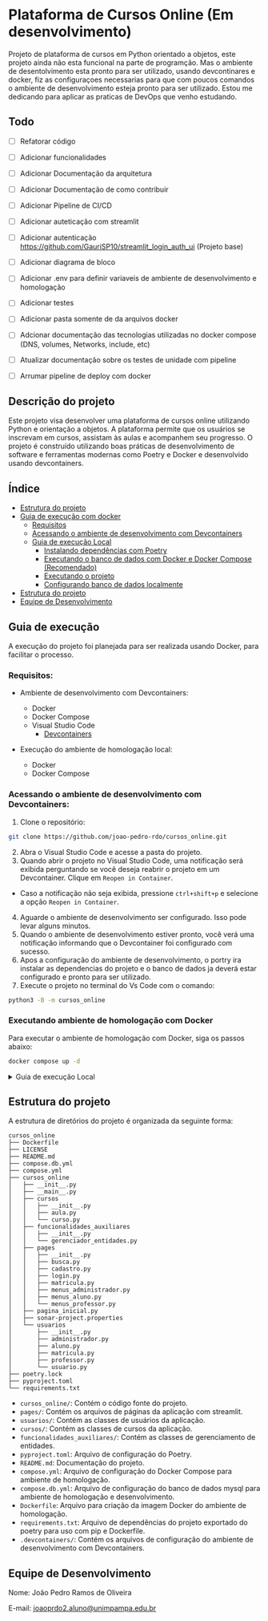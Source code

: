 

# Plataforma de Cursos Online (Em desenvolvimento)
Projeto de plataforma de cursos em Python orientado a objetos, este projeto ainda não esta funcional na parte de programção. Mas o ambiente de desentolvimento esta pronto para ser utilizado, usando devcontinares e docker, fiz as configuraçoes necessarias para que com poucos comandos o ambiente de desenvolvimento esteja pronto para ser utilizado. Estou me dedicando para aplicar as praticas de DevOps que venho estudando.

## Todo
  - [ ] Refatorar código
  - [ ] Adicionar funcionalidades
  - [ ] Adicionar Documentação da arquitetura
  - [ ] Adicionar Documentação de como contribuir
  - [ ] Adicionar Pipeline de CI/CD
  - [ ] Adicionar auteticação com streamlit
  - [ ] Adicionar autenticação https://github.com/GauriSP10/streamlit_login_auth_ui (Projeto base)
  - [ ] Adicionar diagrama de bloco
  - [ ] Adicionar .env para definir variaveis de ambiente de desenvolvimento e homologação
  - [ ] Adicionar testes
  - [ ] Adicionar pasta somente de da arquivos docker
  - [ ] Adcionar documentação das tecnologias utilizadas no docker compose (DNS, volumes, Networks, include, etc)
  - [ ] Atualizar documentação sobre os testes de unidade com pipeline
  - [ ] Arrumar pipeline de deploy com docker 


## Descrição do projeto
Este projeto visa desenvolver uma plataforma de cursos online utilizando Python e orientação a objetos. A plataforma permite que os usuários se inscrevam em cursos, assistam às aulas e acompanhem seu progresso. O projeto é construído utilizando boas práticas de desenvolvimento de software e ferramentas modernas como Poetry e Docker e desenvolvido usando devcontainers.

## Índice
- [Estrutura do projeto](#estrutura-do-projeto)
- [Guia de execução com docker](#guia-de-execução)
  - [Requisitos](#requisitos)
  - [Acessando o ambiente de desenvolvimento com Devcontainers](#acessando-o-ambiente-de-desenvolvimento-com-devcontainers)
  - [Guia de execução Local](#guia-de-execução-local)
    - [Instalando dependências com Poetry](#instalando-dependências-com-poetry)
    - [Executando o banco de dados com Docker e Docker Compose (Recomendado)](#executando-o-banco-de-dados-com-docker-e-docker-compose-recomendado)
    - [Executando o projeto](#executando-o-projeto)
    - [Configurando banco de dados localmente](#configurando-banco-de-dados-localmente)
- [Estrutura do projeto](#estrutura-do-projeto)
- [Equipe de Desenvolvimento](#equipe-de-desenvolvimento)



## Guia de execução
A execução do projeto foi planejada para ser realizada usando Docker, para facilitar o processo.

### Requisitos:
- Ambiente de desenvolvimento com Devcontainers:
  - Docker
  - Docker Compose
  - Visual Studio Code
    - [Devcontainers](https://marketplace.visualstudio.com/items?itemName=ms-vscode-remote.remote-containers)

- Execução do ambiente de homologação local:
  - Docker 
  - Docker Compose

### Acessando o ambiente de desenvolvimento com Devcontainers:
1. Clone o repositório:
```bash
git clone https://github.com/joao-pedro-rdo/cursos_online.git
```
2. Abra o Visual Studio Code e acesse a pasta do projeto.
3. Quando abrir o projeto no Visual Studio Code, uma notificação será exibida perguntando se você deseja reabrir o projeto em um Devcontainer. Clique em `Reopen in Container`.
- Caso a notificação não seja exibida, pressione `ctrl+shift+p`  e selecione a opção `Reopen in Container`.
4. Aguarde o ambiente de desenvolvimento ser configurado. Isso pode levar alguns minutos.
5. Quando o ambiente de desenvolvimento estiver pronto, você verá uma notificação informando que o Devcontainer foi configurado com sucesso.
6. Apos a configuração do ambiente de desenvolvimento, o portry ira instalar as dependencias do projeto e o banco de dados ja deverá estar configurado e pronto para ser utilizado.
7. Execute o projeto no terminal do Vs Code com o comando:
```bash
python3 -B -m cursos_online
```

### Executando ambiente de homologação com Docker
Para executar o ambiente de homologação com Docker, siga os passos abaixo:
```bash
docker compose up -d
```


<details>
  <summary>Guia de execução Local</summary>

## Guia de Execução local

### Instalando dependências com Poetry
Poetry é uma ferramenta de gerenciamento de dependências e ambientes virtuais para projetos Python. Para instalar o Poetry, siga as instruções no site oficial [Poetry](https://python-poetry.org/docs/#installing-with-the-official-installer).

Depois de instalar o Poetry, execute os seguintes comandos para configurar o ambiente virtual e instalar as dependências do projeto:
```bash
# Instalar as dependências do projeto
poetry install

# Abrir o ambiente virtual
poetry shell
```
## Executando o banco de dados com Docker e Docker Compose (Recomendado)
Para facilitar a configuração do banco de dados, utilizamos o Docker e o Docker Compose. Docker é uma plataforma para desenvolver, enviar e executar aplicações em containers, enquanto Docker Compose é uma ferramenta para definir e gerenciar aplicações multi-container.

Levantar o container do banco de dados
No diretório do projeto (`/cursos_online`), execute:
```bash
docker compose -f compose.db.yml up -d
```

### Executando o projeto
Para executar o projeto, certifique-se de estar no diretório cursos_online e o banco de dados online e e execute o seguinte comando:
```bash
python3 -B -m cursos_online
```
Caso deseje acessar o banco de dados no container para realizar consultas , siga os passos abaixo:

```bash
docker exec -it bd-cursos-online mysql -u root -p
```
*Senha:* `root`
- pode trocar o nome do container pelo id do container que pode ser obtido com o comando `docker container ls`


## Configurando banco de dados localmente 
Caso prefira configurar o MySQL localmente, siga os passos abaixo:

Instale o MySQL:
```bash
sudo apt install mysql-server
```
Entre na conta root e crie a base de dados:
```bash
mysql -u root -p
create database cursos_online;
```
</details>

## Estrutura do projeto
A estrutura de diretórios do projeto é organizada da seguinte forma:

```
cursos_online
├── Dockerfile
├── LICENSE
├── README.md
├── compose.db.yml
├── compose.yml
├── cursos_online
│   ├── __init__.py
│   ├── __main__.py
│   ├── cursos
│   │   ├── __init__.py
│   │   ├── aula.py
│   │   └── curso.py
│   ├── funcionalidades_auxiliares
│   │   ├── __init__.py
│   │   └── gerenciador_entidades.py
│   ├── pages
│   │   ├── __init__.py
│   │   ├── busca.py
│   │   ├── cadastro.py
│   │   ├── login.py
│   │   ├── matricula.py
│   │   ├── menus_administrador.py
│   │   ├── menus_aluno.py
│   │   └── menus_professor.py
│   ├── pagina_inicial.py
│   ├── sonar-project.properties
│   └── usuarios
│       ├── __init__.py
│       ├── administrador.py
│       ├── aluno.py
│       ├── matricula.py
│       ├── professor.py
│       └── usuario.py
├── poetry.lock
├── pyproject.toml
└── requirements.txt

```

- `cursos_online/`: Contém o código fonte do projeto.
- `pages/`: Contém os arquivos de páginas da aplicação com streamlit.
- `usuarios/`: Contém as classes de usuários da aplicação.
- `cursos/`: Contém as classes de cursos da aplicação.
- `funcionalidades_auxiliares/`: Contém as classes de gerenciamento de entidades.
- `pyproject.toml`: Arquivo de configuração do Poetry.
- `README.md`: Documentação do projeto.
- `compose.yml`: Arquivo de configuração do Docker Compose para ambiente de homologação.
- `compose.db.yml`: Arquivo de configuração do banco de dados mysql para ambiente de homologação e desenvolvimento.
- `Dockerfile`: Arquivo para criação da imagem Docker do ambiente de homologação.
- `requirements.txt`: Arquivo de dependências do projeto exportado do poetry para uso com pip e Dockerfile.
- `.devcontainers/`: Contém os arquivos de configuração do ambiente de desenvolvimento com Devcontainers.

## Equipe de Desenvolvimento
Nome: João Pedro Ramos de Oliveira

E-mail: joaoprdo2.aluno@unimpampa.edu.br




